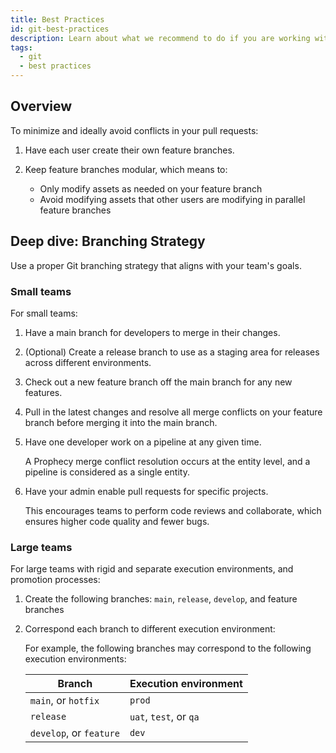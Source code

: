 ```yaml
---
title: Best Practices
id: git-best-practices
description: Learn about what we recommend to do if you are working with Git.
tags:
  - git
  - best practices
---
```


## Overview

To minimize and ideally avoid conflicts in your pull requests:

1. Have each user create their own feature branches.
1. Keep feature branches modular, which means to:

   - Only modify assets as needed on your feature branch
   - Avoid modifying assets that other users are modifying in parallel feature branches

## Deep dive: Branching Strategy

Use a proper Git branching strategy that aligns with your team's goals.

### Small teams

For small teams:

1. Have a main branch for developers to merge in their changes.
1. (Optional) Create a release branch to use as a staging area for releases across different environments.
1. Check out a new feature branch off the main branch for any new features.
1. Pull in the latest changes and resolve all merge conflicts on your feature branch before merging it into the main branch.
1. Have one developer work on a pipeline at any given time.

   A Prophecy merge conflict resolution occurs at the entity level, and a pipeline is considered as a single entity.

1. Have your admin enable pull requests for specific projects.

   This encourages teams to perform code reviews and collaborate, which ensures higher code quality and fewer bugs.

### Large teams

For large teams with rigid and separate execution environments, and promotion processes:

1. Create the following branches: `main`, `release`, `develop`, and feature branches
1. Correspond each branch to different execution environment:

   For example, the following branches may correspond to the following execution environments:

   | Branch                  | Execution environment  |
   | ----------------------- | ---------------------- |
   | `main`, or `hotfix`     | `prod`                 |
   | `release`               | `uat`, `test`, or `qa` |
   | `develop`, or `feature` | `dev`                  |
